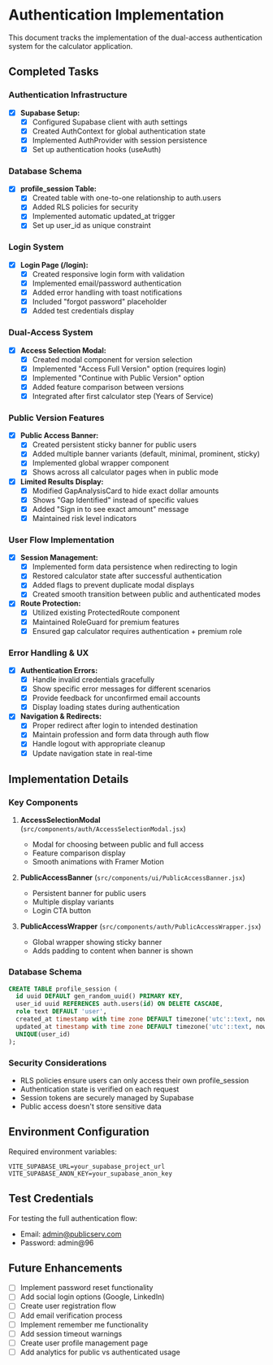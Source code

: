 # Authentication Implementation

This document tracks the implementation of the dual-access authentication system for the calculator application.

## Completed Tasks

### Authentication Infrastructure
- [x] **Supabase Setup:**
  - [x] Configured Supabase client with auth settings
  - [x] Created AuthContext for global authentication state
  - [x] Implemented AuthProvider with session persistence
  - [x] Set up authentication hooks (useAuth)

### Database Schema
- [x] **profile_session Table:**
  - [x] Created table with one-to-one relationship to auth.users
  - [x] Added RLS policies for security
  - [x] Implemented automatic updated_at trigger
  - [x] Set up user_id as unique constraint

### Login System
- [x] **Login Page (/login):**
  - [x] Created responsive login form with validation
  - [x] Implemented email/password authentication
  - [x] Added error handling with toast notifications
  - [x] Included "forgot password" placeholder
  - [x] Added test credentials display

### Dual-Access System
- [x] **Access Selection Modal:**
  - [x] Created modal component for version selection
  - [x] Implemented "Access Full Version" option (requires login)
  - [x] Implemented "Continue with Public Version" option
  - [x] Added feature comparison between versions
  - [x] Integrated after first calculator step (Years of Service)

### Public Version Features
- [x] **Public Access Banner:**
  - [x] Created persistent sticky banner for public users
  - [x] Added multiple banner variants (default, minimal, prominent, sticky)
  - [x] Implemented global wrapper component
  - [x] Shows across all calculator pages when in public mode

- [x] **Limited Results Display:**
  - [x] Modified GapAnalysisCard to hide exact dollar amounts
  - [x] Shows "Gap Identified" instead of specific values
  - [x] Added "Sign in to see exact amount" message
  - [x] Maintained risk level indicators

### User Flow Implementation
- [x] **Session Management:**
  - [x] Implemented form data persistence when redirecting to login
  - [x] Restored calculator state after successful authentication
  - [x] Added flags to prevent duplicate modal displays
  - [x] Created smooth transition between public and authenticated modes

- [x] **Route Protection:**
  - [x] Utilized existing ProtectedRoute component
  - [x] Maintained RoleGuard for premium features
  - [x] Ensured gap calculator requires authentication + premium role

### Error Handling & UX
- [x] **Authentication Errors:**
  - [x] Handle invalid credentials gracefully
  - [x] Show specific error messages for different scenarios
  - [x] Provide feedback for unconfirmed email accounts
  - [x] Display loading states during authentication

- [x] **Navigation & Redirects:**
  - [x] Proper redirect after login to intended destination
  - [x] Maintain profession and form data through auth flow
  - [x] Handle logout with appropriate cleanup
  - [x] Update navigation state in real-time

## Implementation Details

### Key Components
1. **AccessSelectionModal** (`src/components/auth/AccessSelectionModal.jsx`)
   - Modal for choosing between public and full access
   - Feature comparison display
   - Smooth animations with Framer Motion

2. **PublicAccessBanner** (`src/components/ui/PublicAccessBanner.jsx`)
   - Persistent banner for public users
   - Multiple display variants
   - Login CTA button

3. **PublicAccessWrapper** (`src/components/auth/PublicAccessWrapper.jsx`)
   - Global wrapper showing sticky banner
   - Adds padding to content when banner is shown

### Database Schema
```sql
CREATE TABLE profile_session (
  id uuid DEFAULT gen_random_uuid() PRIMARY KEY,
  user_id uuid REFERENCES auth.users(id) ON DELETE CASCADE,
  role text DEFAULT 'user',
  created_at timestamp with time zone DEFAULT timezone('utc'::text, now()),
  updated_at timestamp with time zone DEFAULT timezone('utc'::text, now()),
  UNIQUE(user_id)
);
```

### Security Considerations
- RLS policies ensure users can only access their own profile_session
- Authentication state is verified on each request
- Session tokens are securely managed by Supabase
- Public access doesn't store sensitive data

## Environment Configuration
Required environment variables:
```
VITE_SUPABASE_URL=your_supabase_project_url
VITE_SUPABASE_ANON_KEY=your_supabase_anon_key
```

## Test Credentials
For testing the full authentication flow:
- Email: admin@publicserv.com
- Password: admin@96

## Future Enhancements
- [ ] Implement password reset functionality
- [ ] Add social login options (Google, LinkedIn)
- [ ] Create user registration flow
- [ ] Add email verification process
- [ ] Implement remember me functionality
- [ ] Add session timeout warnings
- [ ] Create user profile management page
- [ ] Add analytics for public vs authenticated usage 